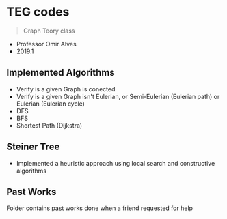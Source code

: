 # TEG codes
> Graph Teory class

- Professor Omir Alves
- 2019.1

## Implemented Algorithms

* Verify is a given Graph is conected
* Verify is a given Graph isn't Eulerian, or Semi-Eulerian (Eulerian path) or Eulerian (Eulerian cycle)
* DFS
* BFS
* Shortest Path (Dijkstra)

## Steiner Tree

* Implemented a heuristic approach using local search and constructive algorithms

## Past Works

Folder contains past works done when a friend requested for help
